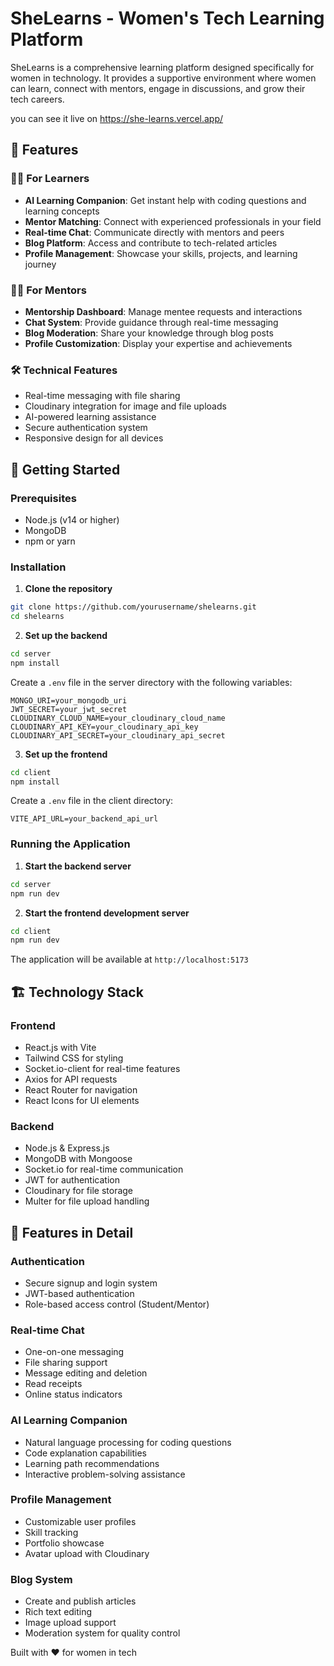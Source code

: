 # SheLearns - Women's Tech Learning Platform

SheLearns is a comprehensive learning platform designed specifically for women in technology. It provides a supportive environment where women can learn, connect with mentors, engage in discussions, and grow their tech careers.

you can see it live on https://she-learns.vercel.app/

## 🌟 Features

### 👩‍💻 For Learners
- **AI Learning Companion**: Get instant help with coding questions and learning concepts
- **Mentor Matching**: Connect with experienced professionals in your field
- **Real-time Chat**: Communicate directly with mentors and peers
- **Blog Platform**: Access and contribute to tech-related articles
- **Profile Management**: Showcase your skills, projects, and learning journey

### 👩‍🏫 For Mentors
- **Mentorship Dashboard**: Manage mentee requests and interactions
- **Chat System**: Provide guidance through real-time messaging
- **Blog Moderation**: Share your knowledge through blog posts
- **Profile Customization**: Display your expertise and achievements

### 🛠️ Technical Features
- Real-time messaging with file sharing
- Cloudinary integration for image and file uploads
- AI-powered learning assistance
- Secure authentication system
- Responsive design for all devices

## 🚀 Getting Started

### Prerequisites
- Node.js (v14 or higher)
- MongoDB
- npm or yarn

### Installation

1. **Clone the repository**
```bash
git clone https://github.com/yourusername/shelearns.git
cd shelearns
```

2. **Set up the backend**
```bash
cd server
npm install
```

Create a `.env` file in the server directory with the following variables:
```env
MONGO_URI=your_mongodb_uri
JWT_SECRET=your_jwt_secret
CLOUDINARY_CLOUD_NAME=your_cloudinary_cloud_name
CLOUDINARY_API_KEY=your_cloudinary_api_key
CLOUDINARY_API_SECRET=your_cloudinary_api_secret
```

3. **Set up the frontend**
```bash
cd client
npm install
```

Create a `.env` file in the client directory:
```env
VITE_API_URL=your_backend_api_url
```

### Running the Application

1. **Start the backend server**
```bash
cd server
npm run dev
```

2. **Start the frontend development server**
```bash
cd client
npm run dev
```

The application will be available at `http://localhost:5173`

## 🏗️ Technology Stack

### Frontend
- React.js with Vite
- Tailwind CSS for styling
- Socket.io-client for real-time features
- Axios for API requests
- React Router for navigation
- React Icons for UI elements

### Backend
- Node.js & Express.js
- MongoDB with Mongoose
- Socket.io for real-time communication
- JWT for authentication
- Cloudinary for file storage
- Multer for file upload handling

## 📱 Features in Detail

### Authentication
- Secure signup and login system
- JWT-based authentication
- Role-based access control (Student/Mentor)

### Real-time Chat
- One-on-one messaging
- File sharing support
- Message editing and deletion
- Read receipts
- Online status indicators

### AI Learning Companion
- Natural language processing for coding questions
- Code explanation capabilities
- Learning path recommendations
- Interactive problem-solving assistance

### Profile Management
- Customizable user profiles
- Skill tracking
- Portfolio showcase
- Avatar upload with Cloudinary

### Blog System
- Create and publish articles
- Rich text editing
- Image upload support
- Moderation system for quality control

Built with ❤️ for women in tech
